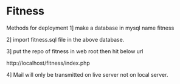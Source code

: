 # Fitness

Methods for deployment
1] make a database in mysql name fitness

2] import fitness.sql file in the above database.

3] put the repo of fitness in web root then hit below url

http://localhost/fitness/index.php

4] Mail will only be transmitted on live server not on local server.
